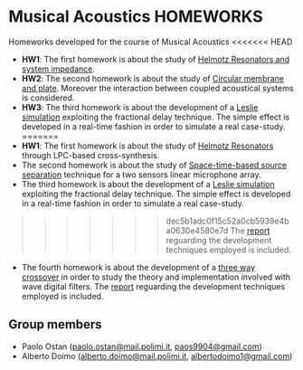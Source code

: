 # **Musical Acoustics HOMEWORKS**

Homeworks developed for the course of Musical Acoustics 
<<<<<<< HEAD
- **HW1**: The first homework is about the study of [Helmotz Resonators and system impedance](./HW1/Musical_Acoustics_HW1.pdf). 
- **HW2**: The second homework is about the study of [Circular membrane and plate](./DAAP_HW2/DAAP_HW2_2023.pdf). Moreover the interaction between coupled acoustical systems is considered.
- **HW3**: The third homework is about the development of a [Leslie simulation](./SSSP_HW3/HW3.pdf) exploiting the fractional delay technique. The simple effect is developed in a real-time fashion in order to simulate a real case-study.
=======
- **HW1**: The first homework is about the study of [Helmotz Resonators ](./) through LPC-based cross-synthesis. 
- The second homework is about the study of [Space-time-based source separation](./DAAP_HW2/DAAP_HW2_2023.pdf) technique for a two sensors linear microphone array. 
- The third homework is about the development of a [Leslie simulation](./SSSP_HW3/HW3.pdf) exploiting the fractional delay technique. The simple effect is developed in a real-time fashion in order to simulate a real case-study.
>>>>>>> dec5b1adc0f15c52a0cb5939e4ba0630e4580e7d
  The [report](./SSSP_HW3/Doimo_Ostan_HW3/SASP_HW3.pdf) reguarding the development techniques employed is included. 
- The fourth homework is about the development of a [three way crossover](./SSSP_HW4/HW4/HW4.pdf) in order to study the theory and implementation involved with wave digital filters.
  The [report](./SSSP_HW4/Doimo_Ostan_HW4/SASP_HW4.pdf) reguarding the development techniques employed is included. 

## Group members
- Paolo Ostan (paolo.ostan@mail.polimi.it, paos9904@gmail.com)
- Alberto Doimo (alberto.doimo@mail.polimi.it, albertodoimo1@gmail.com)
